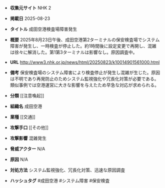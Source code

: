 - **収集元サイト**
NHK 2

- **掲載日**
2025-08-23

- **タイトル**
成田空港検査場障害発生

- **概要**
2025年8月23日午後、成田空港第2ターミナルの保安検査場でシステム障害が発生し、一時検査が停止した。約1時間後に設定変更で再開し、混雑は徐々に解消した。第1第3ターミナルは影響なし。原因調査中。

- **URL**
http://www3.nhk.or.jp/news/html/20250823/k10014901561000.html

- **備考**
保安検査場のシステム障害により検査停止が発生し混雑が生じた。原因は不明であり再発防止のためシステム監視強化や冗長化対策が必要である。類似事例では空港運営に大きな影響を与えたため早急な対応が求められる。

- **分類**
[[注意喚起]]

- **組織名**
成田空港

- **業種**
[[交通]]

- **攻撃手口**
[[その他]]

- **攻撃影響**
混雑発生

- **脅威アクター**
N/A

- **原因**
N/A

- **対処方法**
システム監視強化、冗長化対策、迅速な原因調査

- **ハッシュタグ**
#成田空港 #システム障害 #保安検査
